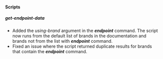 
#### Scripts

##### get-endpoint-data
- Added the *using-brand* argument in the ***endpoint*** command. The script now runs from the default list of brands in the documentation and brands not from the list with ***endpoint*** command.
- Fixed an issue where the script returned duplicate results for brands that contain the ***endpoint*** command.
